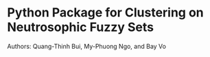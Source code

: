 # Python Package for Clustering on Neutrosophic Fuzzy Sets
Authors: Quang-Thinh Bui, My-Phuong Ngo, and Bay Vo
